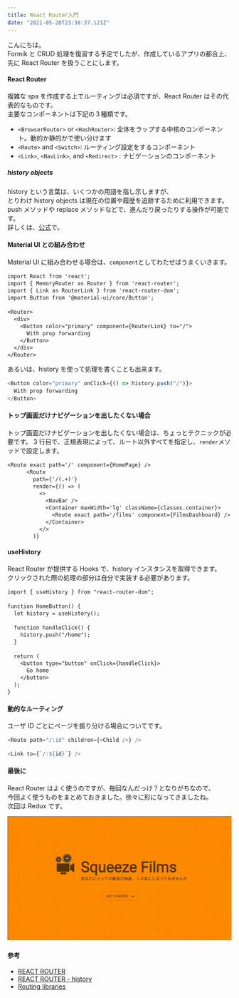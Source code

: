```yaml
---
title: React Router入門
date: "2021-05-20T23:38:37.121Z"
---
```


こんにちは。  
Formik と CRUD 処理を復習する予定でしたが、作成しているアプリの都合上、  
先に React Router を扱うことにします。

#### React Router

複雑な spa を作成する上でルーティングは必須ですが、React Router はその代表的なものです。  
主要なコンポーネントは下記の３種類です。

- `<BrowserRouter>` or `<HashRouter>`: 全体をラップする中核のコンポーネント。動的か静的かで使い分けます
- `<Route>` and `<Switch>`: ルーティング設定をするコンポーネント
- `<Link>`, `<NavLink>`, and `<Redirect>` : ナビゲーションのコンポーネント

##### history objects

history という言葉は、いくつかの用語を指し示しますが、  
とりわけ history objects は現在の位置や履歴を追跡するために利用できます。  
push メソッドや replace メソッドなどで、進んだり戻ったりする操作が可能です。  
詳しくは、[公式](https://reactrouter.com/web/api/history)で。

#### Material UI との組み合わせ

Material UI に組み合わせる場合は、`component`としてわたせばうまくいきます。

```js{8}:title=example
import React from 'react';
import { MemoryRouter as Router } from 'react-router';
import { Link as RouterLink } from 'react-router-dom';
import Button from '@material-ui/core/Button';

<Router>
  <div>
    <Button color="primary" component={RouterLink} to="/">
      With prop forwarding
    </Button>
  </div>
</Router>
```

あるいは、history を使って処理を書くことも出来ます。

```js
<Button color="primary" onClick={() => history.push("/")}>
  With prop forwarding
</Button>
```

#### トップ画面だけナビゲーションを出したくない場合

トップ画面だけナビゲーションを出したくない場合は、ちょっとテクニックが必要です。
3 行目で、正規表現によって、ルート以外すべてを指定し、`render`メソッドで設定します。

```js{3}:title=example
<Route exact path='/' component={HomePage} />
      <Route
        path={'/(.+)'}
        render={() => (
          <>
            <NavBar />
            <Container maxWidth='lg' className={classes.container}>
              <Route exact path='/films' component={FilmsDashboard} />
            </Container>
          </>
        )}
```

#### useHistory

React Router が提供する Hooks で、history インスタンスを取得できます。  
クリックされた際の処理の部分は自分で実装する必要があります。

```js:title=useHistory
import { useHistory } from "react-router-dom";

function HomeButton() {
  let history = useHistory();

  function handleClick() {
    history.push("/home");
  }

  return (
    <button type="button" onClick={handleClick}>
      Go home
    </button>
  );
}
```

#### 動的なルーティング

ユーザ ID ごとにページを振り分ける場合についてです。

```js
<Route path="/:id" children={<Child />} />
```

```js
<Link to={`/:${id}`} />
```

#### 最後に

React Router はよく使うのですが、毎回なんだっけ？となりがちなので、  
今回よく使うものをまとめておきました。徐々に形になってきましたね。  
次回は Redux です。

![output](./output.gif)

#### 参考

- [REACT ROUTER](https://reactrouter.com/web/guides/quick-start)
- [REACT ROUTER - history](https://reactrouter.com/web/api/history)
- [Routing libraries](https://material-ui.com/guides/composition/#link)
